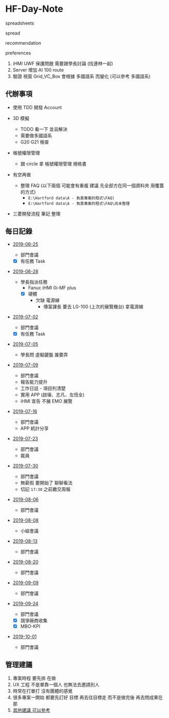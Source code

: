 # HF-Day-Note

spreadsheets

spread

recommendation

preferences

1. iHMI UWF 保護問題 需要跟學長討論 (找連林一起)
2. Server 增加 AI 100 route
3. 驗證 視窗 Grid_VC_Box 會根據 多國語系 而變化 (可以參考 多國語系)

## 代辦事項

- 使用 TDD 開發 Account

- 3D 模擬

  - TODO 看一下 並且解決
  - 需要做多國語系
  - G20 G21 檢查

- 帳號權限管理

  - 跟 circle 拿 帳號權限管理 規格書

- 有空再做

  - 整理 FAQ (以下兩個 可能會有重複 建議 先全部方在同一個資料夾 用覆蓋的方式)
    - `E:\Hartford data\A - 負責專案的程式\FAQ)`
    - `E:\Hartford data\A - 負責專案的程式\FAQ\尚未整理`

- 三菱開發流程 筆記 整理

## 每日記錄

- [2019-06-25](./2019-06/25.md)

  - 部門會議
  - [x] 有任務 Task

- [2019-06-28](./2019-06/28.md)

  - 學長指派任務
    - Fanuc iHMI 0i-MF plus
    - [x] 硬體
      - 欠缺 電源線
        - 傳富課長 要去 LG-100 (上次的展覽機台) 拿電源線

- [2019-07-02](./2019-07/02.md)

  - 部門會議
  - [x] 有任務 Task

- [2019-07-05](./2019-07/05.md)

  - 學長問 虛擬鍵盤 誰要弄

- [2019-07-09](./2019-07/09.md)

  - 部門會議
  - 報告能力提升
  - 工作日誌 - 項目列清楚
  - 實用 APP (啟壕、志凡、左恆全)
  - iHMI 宣告 不展 EMO 展覽

- [2019-07-16](./2019-07/16.md)

  - 部門會議
  - APP 統計分享

- [2019-07-23](./2019-07/23.md)

  - 部門會議
  - 裁員

- [2019-07-30](./2019-07/30.md)

  - 部門會議
  - 無薪假 要開始了 聊聊看法
  - 切記 `17:30` 之前繳交周報

- [2019-08-06](./2019-08/06.md)

  - 部門會議

- [2019-08-08](./2019-08/08.md)

  - 小組會議

- [2019-08-13](./2019-08/13.md)

  - 部門會議

- [2019-08-20](./2019-08/20.md)

  - 部門會議

- [2019-09-09](./2019-09/03.md)

  - 部門會議

- [2019-09-24](./2019-09/24.md)
  - 部門會議
  - [x] 競爭廠商收集
  - [x] MBO-KPI

- [2019-10-01](./2019-10/01.md)
  - 部門會議

## 管理建議

1. 專案時程 要先排 在做
2. UX 工程 不是單靠一個人 也無法去邀請別人
3. 時常在打單打 沒有團體的感覺
4. 很多專案一開始 都要先訂好 目標 再去往目標走 而不是做完後 再去問成果在那
5. [其他建議 可以參考](./2019-09/03.md#管理方面)
